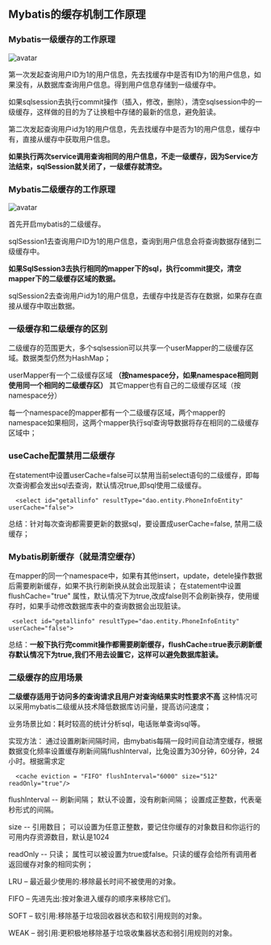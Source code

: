 ## Mybatis的缓存机制工作原理
  ### Mybatis一级缓存的工作原理
  
  ![avatar](https://img-blog.csdn.net/20150726164134583?watermark/2/text/aHR0cDovL2Jsb2cuY3Nkbi5uZXQv/font/5a6L5L2T/fontsize/400/fill/I0JBQkFCMA==/dissolve/70/gravity/Center)
  
  第一次发起查询用户ID为1的用户信息，先去找缓存中是否有ID为1的用户信息，如果没有，从数据库查询用户信息。得到用户信息存储到一级缓存中。
  
  如果sqlsession去执行commit操作（插入，修改，删除），清空sqlsession中的一级缓存，这样做的目的为了让换粗中存储的最新的信息，避免脏读。
  
  第二次发起查询用户id为1的用户信息，先去找缓存中是否为1的用户信息，缓存中有，直接从缓存中获取用户信息。
  
  **如果执行两次service调用查询相同的用户信息，不走一级缓存，因为Service方法结束，sqlSession就关闭了，一级缓存就清空。**
 
 ### Mybatis二级缓存的工作原理
 
 ![avatar](https://img-blog.csdn.net/20150726164234783?watermark/2/text/aHR0cDovL2Jsb2cuY3Nkbi5uZXQv/font/5a6L5L2T/fontsize/400/fill/I0JBQkFCMA==/dissolve/70/gravity/Center)
 
 首先开启mybatis的二级缓存。
 
  sqlSession1去查询用户ID为1的用户信息，查询到用户信息会将查询数据存储到二级缓存中。
  
  **如果SqlSession3去执行相同的mapper下的sql，执行commit提交，清空mapper下的二级缓存区域的数据。**
  
  sqlSession2去查询用户id为1的用户信息，去缓存中找是否存在数据，如果存在直接从缓存中取出数据。

### 一级缓存和二级缓存的区别
  二级缓存的范围更大，多个sqlsession可以共享一个userMapper的二级缓存区域。数据类型仍然为HashMap；
  
  userMapper有一个二级缓存区域 **（按namespace分，如果namespace相同则使用同一个相同的二级缓存区）** 其它mapper也有自己的二级缓存区域（按namespace分）
  
  每一个namespace的mapper都有一个二级缓存区域，两个mapper的namespace如果相同，这两个mapper执行sql查询导数据将存在相同的二级缓存区域中；

###  useCache配置禁用二级缓存
  在statement中设置userCache=false可以禁用当前select语句的二级缓存，即每次查询都会发出sql去查询，默认情况true,即sql使用二级缓存。
  
      <select id="getallinfo" resultType="dao.entity.PhoneInfoEntity" userCache="false">
  
  总结：针对每次查询都需要更新的数据sql，要设置成userCache=false, 禁用二级缓存；
  
### Mybatis刷新缓存（就是清空缓存）
  在mapper的同一个namespace中，如果有其他insert，update，detele操作数据后需要刷新缓存，如果不执行刷新换从就会出现脏读；
  在statement中设置 flushCache="true" 属性，默认情况下为true,改成false则不会刷新换存，使用缓存时，如果手动修改数据库表中的查询数据会出现脏读。
  
     <select id="getallinfo" resultType="dao.entity.PhoneInfoEntity" userCache="false">
     
  总结：**一般下执行完commit操作都需要刷新缓存，flushCache=true表示刷新缓存默认情况下为true,我们不用去设置它，这样可以避免数据库脏读。**
  
### 二级缓存的应用场景
  **二级缓存适用于访问多的查询请求且用户对查询结果实时性要求不高** 这种情况可以采用mybatis二级缓从技术降低数据库访问量，提高访问速度；
  
  业务场景比如：耗时较高的统计分析sql，电话账单查询sql等。
  
  实现方法： 通过设置刷新间隔时间，由mybatis每隔一段时间自动清空缓存，根据数据变化频率设置缓存刷新间隔flushInterval，比兔设置为30分钟，60分钟，24小时。根据需求定
  
      <cache eviction = "FIFO" flushInterval="6000" size="512" readOnly="true"/>
      
   flushInterval -- 刷新间隔； 默认不设置，没有刷新间隔； 设置成正整数，代表毫秒形式的间隔。
   
   size -- 引用数目； 可以设置为任意正整数，要记住你缓存的对象数目和你运行的可用内存资源数目，默认是1024
   
   readOnly -- 只读； 属性可以被设置为true或false。只读的缓存会给所有调用者返回缓存对象的相同实例；

   LRU – 最近最少使用的:移除最长时间不被使用的对象。
   
   FIFO – 先进先出:按对象进入缓存的顺序来移除它们。
   
   SOFT – 软引用:移除基于垃圾回收器状态和软引用规则的对象。
   
   WEAK – 弱引用:更积极地移除基于垃圾收集器状态和弱引用规则的对象。
